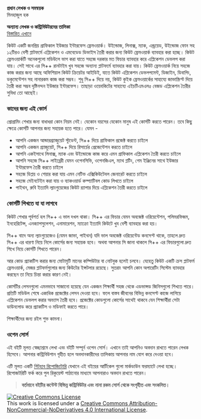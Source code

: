 **প্রধান লেখক ও সমন্বয়ক**   
মিনহাজুল হক   

**অন্যান্য লেখক ও কন্ট্রিবিউটরদের তালিকা**  
[বিস্তারিত এখানে](https://github.com/howtocode-dev/qt.howtocode.dev/graphs/contributors?type=a)   

কিউট একটি জনপ্রিয় গ্রাফিকাল ইউজার ইন্টারফেস ফ্রেমওয়ার্ক। উইন্ডোজ, লিনাক্স, ম্যাক, এন্ড্রয়েড, উইন্ডোজ ফোন সহ ১২টিরও বেশী প্লাটফর্মে  এপ্লিকেশন ও এমবেডেড ডিভাইস তৈরী করার জন্য কিউট ফ্রেমওয়ার্ক ব্যাবহার করা হচ্ছে। কিউট ফ্রেমওয়ার্কটি অনেকগুলো মডিউলে ভাগ করা যাতে সহজে দরকার মত ফিচার ব্যাবহার করে এপ্লিকেশন ডেভলপ করা যায়। সেই সাথে এর সি++ রানটাইম খুব সহজে অন্যান্য প্লাটফর্মে ব্যাবহার করা যায়। কিউট ফ্রেমওয়ার্ক নিয়ে সহজে কাজ করার জন্য আছে অফিশিয়াল কিউট ক্রিয়েটর আইডিই, যাতে কিউট এপ্লিকেশন ডেভলপমেন্ট, ডিজাইন, ডিবাগিং, ডকুমেন্টেশন সহ নানারকম কাজ করা সম্ভব। শুধু সি++ দিয়ে নয়, কিউট কুইক ফ্রেমওয়ার্কের সাহায্যে জাভাস্ক্রিপ্ট দিয়ে তৈরী করা সম্ভব দৃষ্টিনন্দন ইউজার ইন্টারফেস। তাছাড়া ওয়েবকিটের সাহায্যে এইচটিএমএল৫ বেজড এপ্লিকেশন তৈরীর সুবিধা তো আছেই।

### কাদের জন্য এই কোর্স

প্রোগ্রামিং শেখার জন্য বাধাধরা কোন নিয়ম নেই। যেকোন বয়সের যেকোন মানুষ এই কোর্সটি করতে পারেন। তবে কিছু ক্ষেত্রে কোর্সটি আপনার জন্য সহায়ক হতে পারে। যেমন -

* আপনি একজন আন্ডারগ্র্যাজুয়েট স্টুডেন্ট, সি++ দিয়ে গ্রাফিকাল প্রজেক্ট করতে চাইলে
* আপনি একজন গ্র্যাজুয়েট, সি++ দিয়ে রিসার্চের প্রেজেন্টেশন করতে চাইলে
* আপনি একইসাথে লিনাক্স, ম্যাক এবং উইন্ডোজে কাজ করে এমন গ্রাফিকাল এপ্লিকেশন তৈরী করতে চাইলে
* আপনি সহজে সি++ লাইব্রেরী যেমন ওপেনসিভি, ওপেনজিএল, ম্যাথ প্লটিং, গেম ইঞ্জিনের সাথে ইউজার ইন্টারফেস তৈরী করতে চাইলে
* সহজে ডিপ্লয় ও শেয়ার করা যায় এমন নেটিভ এক্সিকিউটেবল জেনারেট করতে চাইলে
* সহজে মেইনটেইন করা যায় ও ব্যাকওয়ার্ড কম্প্যাটিবল কোড লিখতে চাইলে
* পাইথন, রুবি ইত্যাদি ল্যাংগুয়েজের কিউট র‍্যাপার দিয়ে এপ্লিকেশন তৈরী করতে চাইলে

### কোর্সটি শিখতে যা যা লাগবে

কিউট শেখার পূর্বশর্ত হল সি++ এ ভাল দখল থাকা। সি++ এর ফিচার যেমন অবজেক্ট ওরিয়েন্টেশন, পলিমরফিজম, ইনহেরিটেন্স, এনক্যাপসুলেশন, এনামারেশন, ম্যাক্রো ইত্যাদি কিউটে খুব বেশী ব্যাবহার করা হয়।

সি++ বাদে অন্য ল্যাংগুয়েজেও (যেমন জাভা, পাইথন) যদি ভাল অবজেক্ট ওরিয়েন্টেড কনসেপ্ট থাকে, তাহলে দ্রুত সি++ এর ধারণা নিয়ে নিলে কোর্সের জন্য সহায়ক হবে। অথবা আপনার সি জানা থাকলে সি++ এর ফিচারগুলো দ্রুত শিখে নিয়ে কোর্সটি শিখতে পারেন।

আর কোড প্র্যাকটিস করার জন্য মোটামুটি মানের কম্পিউটার বা নোটবুক হলেই চলবে। যেহেতু কিউট একটি ক্রস প্লাটফর্ম ফ্রেমওয়ার্ক, মেজর প্লাটফর্মগুলোর জন্য কিউটের ইন্সটলার রয়েছে। সুতরাং আপনি কোন অপারেটিং সিস্টেম ব্যাবহার করছেন তা নিয়ে চিন্তা করার কারণ নেই।

কোর্সটির লেসনগুলো এমনভাবে সাজানো হয়েছে যেন একজন শিক্ষার্থী সহজ থেকে এডভান্সড জিনিসগুলো শিখতে পারে। প্রতিটি মডিউল শেষে একাধিক প্রজেক্টের লেসন দেওয়া হবে। ফলে বাস্তব জীবনের বিভিন্ন কনসেপ্ট কাজে লাগিয়ে এপ্লিকেশন ডেভলপ করার অভ্যাস তৈরী হবে। প্রজেক্টের কোডগুলো কোর্সের সাথেই থাকবে যেন শিক্ষার্থীরা সেটা ডাউনলোড করে প্র্যাকটিস ও মডিফাই করতে পারে।

শিক্ষার্থীদের জন্য রইল শুভ কামনা।

### ওপেন সোর্স

এই বইটি মূলত স্বেচ্ছাশ্রমে লেখা এবং বইটি সম্পূর্ন ওপেন সোর্স। এখানে তাই আপনিও অবদান রাখতে পারেন লেখক হিসেবে। আপনার কন্ট্রিবিউশান গৃহীত হলে অবদানকারীদের তালিকায় আপনার নাম যোগ করে দেওয়া হবে।

এটি মূলত একটি [গিটহাব রিপোজিটোরি](https://github.com/howtocode-com-bd/qt.howtocode.com.bd) যেখানে এই বইয়ের আর্টিকেল গুলো মার্কডাউন ফরম্যাটে লেখা হচ্ছে। রিপোজটরিটি ফর্ক করে পুল রিকুয়েস্ট পাঠানোর মাধ্যমে আপনারাও অবদান রাখতে পারেন।

> **বর্তমানে বইটির কন্টেন্ট বিভিন্ন কন্ট্রিবিউটর এবং নানা রকম সোর্স থেকে সংগৃহীত এবং সংকলিত।**  

<a rel="license" href="http://creativecommons.org/licenses/by-nc-nd/4.0/"><img alt="Creative Commons License" style="border-width:0" src="https://i.creativecommons.org/l/by-nc-nd/4.0/88x31.png" /></a><br />This work is licensed under a <a rel="license" href="http://creativecommons.org/licenses/by-nc-nd/4.0/">Creative Commons Attribution-NonCommercial-NoDerivatives 4.0 International License</a>.   

